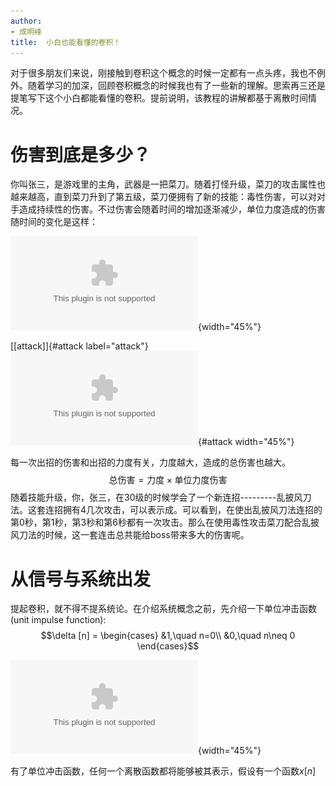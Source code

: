 ```yaml
---
author:
- 成明峰
title:  小白也能看懂的卷积！
---
```


对于很多朋友们来说，刚接触到卷积这个概念的时候一定都有一点头疼，我也不例外。随着学习的加深，回顾卷积概念的时候我也有了一些新的理解。思索再三还是提笔写下这个小白都能看懂的卷积。提前说明，该教程的讲解都基于离散时间情况。

# 伤害到底是多少？

你叫张三，是游戏里的主角，武器是一把菜刀。随着打怪升级，菜刀的攻击属性也越来越高，直到菜刀升到了第五级，菜刀便拥有了新的技能：毒性伤害，可以对对手造成持续性的伤害。不过伤害会随着时间的增加逐渐减少，单位力度造成的伤害随时间的变化是这样：

![毒性伤害](pic/signal/毒性伤害.eps){width="45%"}

[\[attack\]]{#attack label="attack"}
![乱披风刀法攻击组成](pic/signal/乱披风刀法.eps "fig:"){#attack
width="45%"}

每一次出招的伤害和出招的力度有关，力度越大，造成的总伤害也越大。$$\text{总伤害}=\text{力度}\times \text{单位力度伤害}$$
随着技能升级，你，张三，在$30$级的时候学会了一个新连招---------乱披风刀法。这套连招拥有4几次攻击，可以表示成。可以看到，在使出乱披风刀法连招的第$0$秒，第$1$秒，第$3$秒和第$6$秒都有一次攻击。那么在使用毒性攻击菜刀配合乱披风刀法的时候，这一套连击总共能给boss带来多大的伤害呢。

# 从信号与系统出发

提起卷积，就不得不提系统论。在介绍系统概念之前，先介绍一下单位冲击函数(unit
impulse function): $$\delta [n] = \begin{cases}
        &1,\quad n=0\\
        &0,\quad n\neq 0
    \end{cases}$$

![单位冲击函数](pic/signal/impulse.eps){width="45%"}

有了单位冲击函数，任何一个离散函数都将能够被其表示，假设有一个函数$x[n]$
